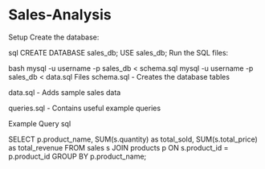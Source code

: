 # Sales-Analysis
Setup
Create the database:

sql
CREATE DATABASE sales_db;
USE sales_db;
Run the SQL files:

bash
mysql -u username -p sales_db < schema.sql
mysql -u username -p sales_db < data.sql
Files
schema.sql - Creates the database tables

data.sql - Adds sample sales data

queries.sql - Contains useful example queries

Example Query
sql

SELECT 
    p.product_name,
    SUM(s.quantity) as total_sold,
    SUM(s.total_price) as total_revenue
FROM sales s
JOIN products p ON s.product_id = p.product_id
GROUP BY p.product_name;
